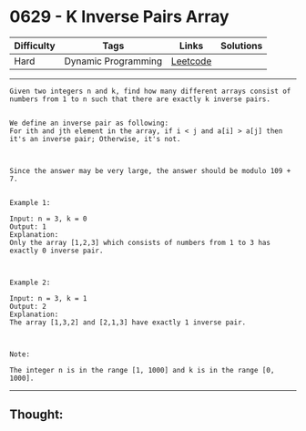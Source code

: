# 0629 - K Inverse Pairs Array

Difficulty  | Tags | Links | Solutions
----------- | ---- | ----- | -----
Hard | Dynamic Programming | [Leetcode](https://leetcode.com/problems/k-inverse-pairs-array/description/) |


-----------

```
Given two integers n and k, find how many different arrays consist of numbers from 1 to n such that there are exactly k inverse pairs. 


We define an inverse pair as following:
For ith and jth element in the array, if i < j and a[i] > a[j] then it's an inverse pair; Otherwise, it's not.



Since the answer may be very large, the answer should be modulo 109 + 7.


Example 1:

Input: n = 3, k = 0
Output: 1
Explanation: 
Only the array [1,2,3] which consists of numbers from 1 to 3 has exactly 0 inverse pair.



Example 2:

Input: n = 3, k = 1
Output: 2
Explanation: 
The array [1,3,2] and [2,1,3] have exactly 1 inverse pair.



Note:

The integer n is in the range [1, 1000] and k is in the range [0, 1000].
```

-----------

## Thought:
